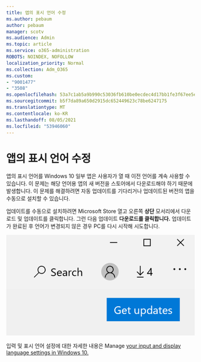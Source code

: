 ```yaml
---
title: 앱의 표시 언어 수정
ms.author: pebaum
author: pebaum
manager: scotv
ms.audience: Admin
ms.topic: article
ms.service: o365-administration
ROBOTS: NOINDEX, NOFOLLOW
localization_priority: Normal
ms.collection: Adm_O365
ms.custom:
- "9001477"
- "3508"
ms.openlocfilehash: 53a7c1ab5a9b990c53036fb610be0ecdec4d17bb1fe3f67ee5e6e2e0028cb55d
ms.sourcegitcommit: b5f7da89a650d2915dc652449623c78be6247175
ms.translationtype: MT
ms.contentlocale: ko-KR
ms.lasthandoff: 08/05/2021
ms.locfileid: "53946060"
---
```

# <a name="fix-the-display-language-of-apps"></a>앱의 표시 언어 수정

앱의 표시 언어를 Windows 10 일부 앱은 사용자가 열 때 이전 언어를 계속 사용할 수 있습니다. 이 문제는 해당 언어용 앱의 새 버전을 스토어에서 다운로드해야 하기 때문에 발생합니다. 이 문제를 해결하려면 자동 업데이트를 기다리거나 업데이트된 버전의 앱을 수동으로 설치할 수 있습니다.

업데이트를 수동으로 설치하려면 Microsoft Store 열고 오른쪽  **상단** 모서리에서 다운로드 및 업데이트를 클릭합니다. 그런 다음 업데이트 **다운로드를 클릭합니다.** 업데이트가 완료된 후 언어가 변경되지 않은 경우 PC를 다시 시작해 시도합니다.

![업데이트를 다운로드합니다.](media/get-updates.png)

입력 및 표시 언어 설정에 대한 자세한 내용은 Manage [your input and display language settings in Windows 10.](https://support.microsoft.com/help/4027670/windows-10-add-and-switch-input-and-display-language-preferences)
